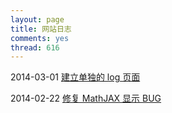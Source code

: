 ```yaml
---
layout: page
title: 网站日志
comments: yes
thread: 616
---
```


2014-03-01 [建立单独的 log 页面](2014-03-01.html)

2014-02-22 [修复 MathJAX 显示 BUG](2014-02-22.html)

